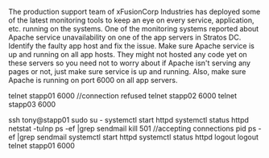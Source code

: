 The production support team of xFusionCorp Industries has deployed some of the latest monitoring tools to keep an eye on every service, application, etc. running on the systems. One of the monitoring systems reported about Apache service unavailability on one of the app servers in Stratos DC.
Identify the faulty app host and fix the issue. Make sure Apache service is up and running on all app hosts. They might not hosted any code yet on these servers so you need not to worry about if Apache isn't serving any pages or not, just make sure service is up and running. Also, make sure Apache is running on port 6000 on all app servers.

telnet stapp01 6000  //connection refused
telnet stapp02 6000
telnet stapp03 6000

ssh tony@stapp01
sudo su -
systemctl start httpd
systemctl status httpd
netstat -tulnp
ps -ef  |grep sendmail
kill 501 //accepting connections pid
ps -ef  |grep sendmail
systemctl start httpd
systemctl status  httpd
logout
logout
telnet stapp01 6000